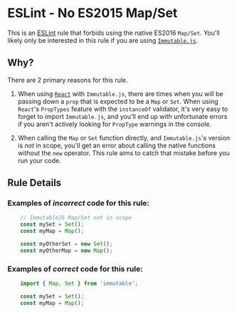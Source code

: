 # ESLint - No ES2015 Map/Set

This is an [ESLint](http://eslint.org/) rule that forbids using the native ES2016 `Map/Set`. You'll likely only be interested in this rule if you are using [`Immutable.js`](https://facebook.github.io/immutable-js/).

## Why?

There are 2 primary reasons for this rule.

1. When using [`React`](https://facebook.github.io/react/) with `Immutable.js`, there are times when you will be passing down a `prop` that is expected to be a `Map` or `Set`. When using `React`'s `PropTypes` feature with the `instanceOf` validator, it's very easy to forget to import `Immutable.js`, and you'll end up with unfortunate errors if you aren't actively looking for `PropType` warnings in the console.

2. When calling the `Map` or `Set` function directly, and `Immutable.js`'s version is _not_ in scope, you'll get an error about calling the native functions without the `new` operator. This rule aims to catch that mistake before you run your code.

## Rule Details

### Examples of *incorrect* code for this rule:

```javascript
    // ImmutableJS Map/Set not in scope
    const mySet = Set();
    const myMap = Map();

    const myOtherSet = new Set();
    const myOtherMap = new Map();
```

### Examples of *correct* code for this rule:

```javascript
    import { Map, Set } from 'immutable';

    const mySet = Set();
    const myMap = Map();
```
